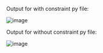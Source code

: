 Output for with constraint py file:


![image](https://user-images.githubusercontent.com/57552973/209365275-848115ff-d33b-4516-98cb-6528f521cf79.png)




Output for without constraint py file:



![image](https://user-images.githubusercontent.com/57552973/209365318-22501a53-ebab-4e04-b176-848413694c69.png)
